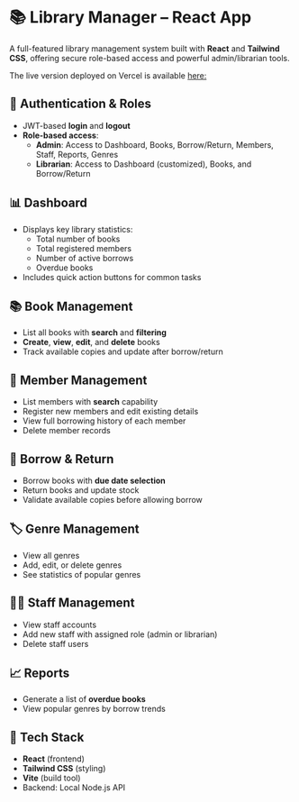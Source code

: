 # 📚 Library Manager – React App

A full-featured library management system built with **React** and **Tailwind CSS**, offering secure role-based access and powerful admin/librarian tools.

The live version deployed on Vercel is available [here:](https://library-manager-agmuasie-belay-agmuasie-belays-projects.vercel.app)


## 🔐 Authentication & Roles

- JWT-based **login** and **logout**
- **Role-based access**:
  - **Admin**: Access to Dashboard, Books, Borrow/Return, Members, Staff, Reports, Genres
  - **Librarian**: Access to Dashboard (customized), Books, and Borrow/Return

## 📊 Dashboard

- Displays key library statistics:
  - Total number of books
  - Total registered members
  - Number of active borrows
  - Overdue books
- Includes quick action buttons for common tasks

## 📚 Book Management

- List all books with **search** and **filtering**
- **Create**, **view**, **edit**, and **delete** books
- Track available copies and update after borrow/return

## 👥 Member Management

- List members with **search** capability
- Register new members and edit existing details
- View full borrowing history of each member
- Delete member records

## 🔄 Borrow & Return

- Borrow books with **due date selection**
- Return books and update stock
- Validate available copies before allowing borrow

## 🏷️ Genre Management

- View all genres
- Add, edit, or delete genres
- See statistics of popular genres

## 👨‍💼 Staff Management

- View staff accounts
- Add new staff with assigned role (admin or librarian)
- Delete staff users

## 📈 Reports

- Generate a list of **overdue books**
- View popular genres by borrow trends

## 🚀 Tech Stack

- **React** (frontend)
- **Tailwind CSS** (styling)
- **Vite** (build tool)
- Backend: Local Node.js API 
